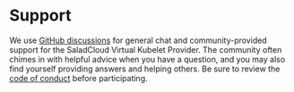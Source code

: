 # Support

We use [GitHub discussions](https://github.com/SaladTechnologies/virtual-kubelet-saladcloud/discussions) for general chat and community-provided support for the SaladCloud Virtual Kubelet Provider. The community often chimes in with helpful advice when you have a question, and you may also find yourself providing answers and helping others. Be sure to review the [code of conduct](./CODE_OF_CONDUCT.md) before participating.
